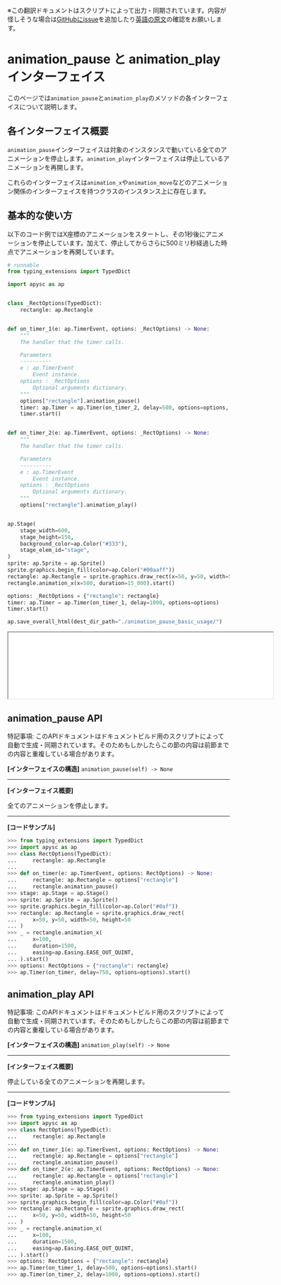 <span class="inconspicuous-txt">※この翻訳ドキュメントはスクリプトによって出力・同期されています。内容が怪しそうな場合は<a href="https://github.com/simon-ritchie/apysc/issues" target="_blank">GitHubにissue</a>を追加したり[英語の原文](https://simon-ritchie.github.io/apysc/en/animation_pause_and_play.html)の確認をお願いします。</span>

# animation_pause と animation_play インターフェイス

このページでは`animation_pause`と`animation_play`のメソッドの各インターフェイスについて説明します。

## 各インターフェイス概要

`animation_pause`インターフェイスは対象のインスタンスで動いている全てのアニメーションを停止します。`animation_play`インターフェイスは停止しているアニメーションを再開します。

これらのインターフェイスは`animation_x`や`animation_move`などのアニメーション関係のインターフェイスを持つクラスのインスタンス上に存在します。

## 基本的な使い方

以下のコード例ではX座標のアニメーションをスタートし、その1秒後にアニメーションを停止しています。加えて、停止してからさらに500ミリ秒経過した時点でアニメーションを再開しています。

```py
# runnable
from typing_extensions import TypedDict

import apysc as ap


class _RectOptions(TypedDict):
    rectangle: ap.Rectangle


def on_timer_1(e: ap.TimerEvent, options: _RectOptions) -> None:
    """
    The handler that the timer calls.

    Parameters
    ----------
    e : ap.TimerEvent
        Event instance.
    options : _RectOptions
        Optional arguments dictionary.
    """
    options["rectangle"].animation_pause()
    timer: ap.Timer = ap.Timer(on_timer_2, delay=500, options=options, repeat_count=1)
    timer.start()


def on_timer_2(e: ap.TimerEvent, options: _RectOptions) -> None:
    """
    The handler that the timer calls.

    Parameters
    ----------
    e : ap.TimerEvent
        Event instance.
    options : _RectOptions
        Optional arguments dictionary.
    """
    options["rectangle"].animation_play()


ap.Stage(
    stage_width=600,
    stage_height=150,
    background_color=ap.Color("#333"),
    stage_elem_id="stage",
)
sprite: ap.Sprite = ap.Sprite()
sprite.graphics.begin_fill(color=ap.Color("#00aaff"))
rectangle: ap.Rectangle = sprite.graphics.draw_rect(x=50, y=50, width=50, height=50)
rectangle.animation_x(x=500, duration=15_000).start()

options: _RectOptions = {"rectangle": rectangle}
timer: ap.Timer = ap.Timer(on_timer_1, delay=1000, options=options)
timer.start()

ap.save_overall_html(dest_dir_path="./animation_pause_basic_usage/")
```

<iframe src="static/animation_pause_basic_usage/index.html" width="600" height="150"></iframe>

## animation_pause API

<span class="inconspicuous-txt">特記事項: このAPIドキュメントはドキュメントビルド用のスクリプトによって自動で生成・同期されています。そのためもしかしたらこの節の内容は前節までの内容と重複している場合があります。</span>

**[インターフェイスの構造]** `animation_pause(self) -> None`<hr>

**[インターフェイス概要]**

全てのアニメーションを停止します。<hr>

**[コードサンプル]**

```py
>>> from typing_extensions import TypedDict
>>> import apysc as ap
>>> class RectOptions(TypedDict):
...     rectangle: ap.Rectangle
...
>>> def on_timer(e: ap.TimerEvent, options: RectOptions) -> None:
...     rectangle: ap.Rectangle = options["rectangle"]
...     rectangle.animation_pause()
>>> stage: ap.Stage = ap.Stage()
>>> sprite: ap.Sprite = ap.Sprite()
>>> sprite.graphics.begin_fill(color=ap.Color("#0af"))
>>> rectangle: ap.Rectangle = sprite.graphics.draw_rect(
...     x=50, y=50, width=50, height=50
... )
>>> _ = rectangle.animation_x(
...     x=100,
...     duration=1500,
...     easing=ap.Easing.EASE_OUT_QUINT,
... ).start()
>>> options: RectOptions = {"rectangle": rectangle}
>>> ap.Timer(on_timer, delay=750, options=options).start()
```

## animation_play API

<span class="inconspicuous-txt">特記事項: このAPIドキュメントはドキュメントビルド用のスクリプトによって自動で生成・同期されています。そのためもしかしたらこの節の内容は前節までの内容と重複している場合があります。</span>

**[インターフェイスの構造]** `animation_play(self) -> None`<hr>

**[インターフェイス概要]**

停止している全てのアニメーションを再開します。<hr>

**[コードサンプル]**

```py
>>> from typing_extensions import TypedDict
>>> import apysc as ap
>>> class RectOptions(TypedDict):
...     rectangle: ap.Rectangle
...
>>> def on_timer_1(e: ap.TimerEvent, options: RectOptions) -> None:
...     rectangle: ap.Rectangle = options["rectangle"]
...     rectangle.animation_pause()
>>> def on_timer_2(e: ap.TimerEvent, options: RectOptions) -> None:
...     rectangle: ap.Rectangle = options["rectangle"]
...     rectangle.animation_play()
>>> stage: ap.Stage = ap.Stage()
>>> sprite: ap.Sprite = ap.Sprite()
>>> sprite.graphics.begin_fill(color=ap.Color("#0af"))
>>> rectangle: ap.Rectangle = sprite.graphics.draw_rect(
...     x=50, y=50, width=50, height=50
... )
>>> _ = rectangle.animation_x(
...     x=100,
...     duration=1500,
...     easing=ap.Easing.EASE_OUT_QUINT,
... ).start()
>>> options: RectOptions = {"rectangle": rectangle}
>>> ap.Timer(on_timer_1, delay=500, options=options).start()
>>> ap.Timer(on_timer_2, delay=1000, options=options).start()
```
